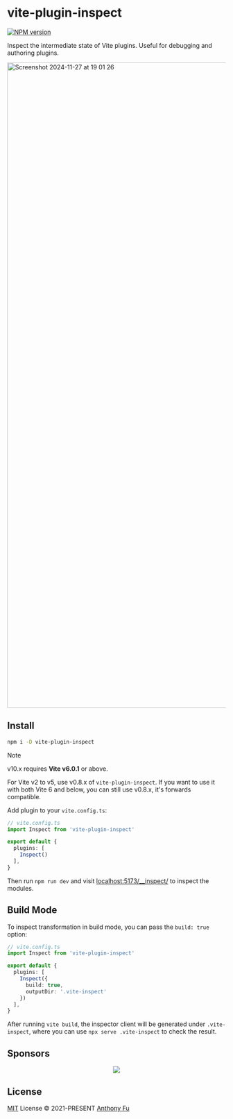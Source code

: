 # vite-plugin-inspect

[![NPM version](https://img.shields.io/npm/v/vite-plugin-inspect?color=a1b858&label=)](https://www.npmjs.com/package/vite-plugin-inspect)

Inspect the intermediate state of Vite plugins. Useful for debugging and authoring plugins.

<img width="1488" alt="Screenshot 2024-11-27 at 19 01 26" src="https://github.com/user-attachments/assets/ab6b86ac-d7ce-4424-a23f-02f265f547ea">

## Install

```bash
npm i -D vite-plugin-inspect
```

> [!NOTE]
>
> v10.x requires **Vite v6.0.1** or above.
>
> For Vite v2 to v5, use v0.8.x of `vite-plugin-inspect`. If you want to use it with both Vite 6 and below, you can still use v0.8.x, it's forwards compatible.

Add plugin to your `vite.config.ts`:

```ts
// vite.config.ts
import Inspect from 'vite-plugin-inspect'

export default {
  plugins: [
    Inspect()
  ],
}
```

Then run `npm run dev` and visit [localhost:5173/__inspect/](http://localhost:5173/__inspect/) to inspect the modules.

## Build Mode

To inspect transformation in build mode, you can pass the `build: true` option:

```ts
// vite.config.ts
import Inspect from 'vite-plugin-inspect'

export default {
  plugins: [
    Inspect({
      build: true,
      outputDir: '.vite-inspect'
    })
  ],
}
```

After running `vite build`, the inspector client will be generated under `.vite-inspect`, where you can use `npx serve .vite-inspect` to check the result.

## Sponsors

<p align="center">
  <a href="https://cdn.jsdelivr.net/gh/antfu/static/sponsors.svg">
    <img src='https://cdn.jsdelivr.net/gh/antfu/static/sponsors.svg'/>
  </a>
</p>

## License

[MIT](./LICENSE) License &copy; 2021-PRESENT [Anthony Fu](https://github.com/antfu)
